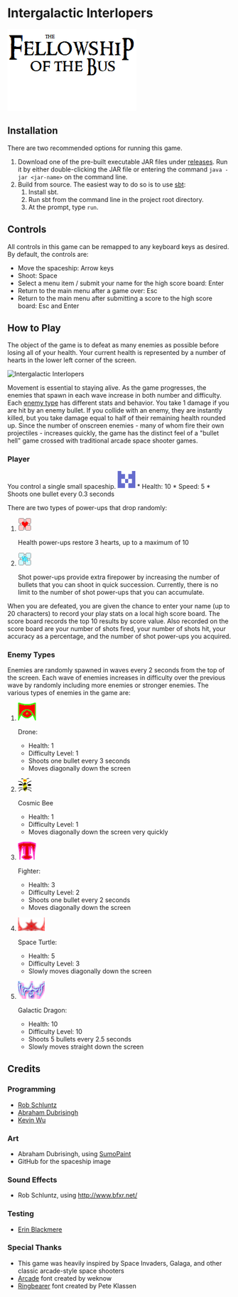 # Intergalactic Interlopers

![Fellowship of the Bus][logo]

## Installation
There are two recommended options for running this game.

1. Download one of the pre-built executable JAR files under [releases]. Run it by either double-clicking the JAR file or entering the command `java -jar <jar-name>` on the command line.
2. Build from source. The easiest way to do so is to use [sbt]:
    1. Install sbt.
    2. Run sbt from the command line in the project root directory.
    3. At the prompt, type `run`.

## Controls
All controls in this game can be remapped to any keyboard keys as desired. By default, the controls are:

* Move the spaceship: Arrow keys
* Shoot: Space
* Select a menu item / submit your name for the high score board: Enter
* Return to the main menu after a game over: Esc
* Return to the main menu after submitting a score to the high score board: Esc and Enter

## How to Play
The object of the game is to defeat as many enemies as possible before losing all of your health. Your current health is represented by a number of hearts in the lower left corner of the screen.

![Intergalactic Interlopers][screenshot]

Movement is essential to staying alive. As the game progresses, the enemies that spawn in each wave increase in both number and difficulty. Each [enemy type](#enemy-types) has different stats and behavior. You take 1 damage if you are hit by an enemy bullet. If you collide with an enemy, they are instantly killed, but you take damage equal to half of their remaining health rounded up. Since the number of onscreen enemies - many of whom fire their own projectiles - increases quickly, the game has the distinct feel of a "bullet hell" game crossed with traditional arcade space shooter games.

### Player

You control a single small spaceship.
![Player][ship]
    * Health: 10
    * Speed: 5
    * Shoots one bullet every 0.3 seconds

There are two types of power-ups that drop randomly:

1. ![Health Power-up][health] <p> Health power-ups restore 3 hearts, up to a maximum of 10
2. ![Shot Power-up][shot] <p> Shot power-ups provide extra firepower by increasing the number of bullets that you can shoot in quick succession. Currently, there is no limit to the number of shot power-ups that you can accumulate.

When you are defeated, you are given the chance to enter your name (up to 20 characters) to record your play stats on a local high score board. The score board records the top 10 results by score value. Also recorded on the score board are your number of shots fired, your number of shots hit, your accuracy as a percentage, and the number of shot power-ups you acquired.

### <a name="enemy-types"></a>Enemy Types

Enemies are randomly spawned in waves every 2 seconds from the top of the screen. Each wave of enemies increases in difficulty over the previous wave by randomly including more enemies or stronger enemies. The various types of enemies in the game are:

1. ![Drone][drone]<p> Drone:
    * Health: 1
    * Difficulty Level: 1
    * Shoots one bullet every 3 seconds
    * Moves diagonally down the screen

2. ![Comic Bee][cosmic bee]<p> Cosmic Bee
    * Health: 1
    * Difficulty Level: 1
    * Moves diagonally down the screen very quickly

3. ![Fighter][fighter]<p> Fighter:
    * Health: 3
    * Difficulty Level: 2
    * Shoots one bullet every 2 seconds
    * Moves diagonally down the screen

4. ![Space Turtle][space turtle]<p> Space Turtle:
    * Health: 5
    * Difficulty Level: 3
    * Slowly moves diagonally down the screen

5. ![Galactic Dragon][galactic dragon]<p> Galactic Dragon:
    * Health: 10
    * Difficulty Level: 10
    * Shoots 5 bullets every 2.5 seconds
    * Slowly moves straight down the screen

## Credits

### Programming
* [Rob Schluntz]
* [Abraham Dubrisingh]
* [Kevin Wu]

### Art
* Abraham Dubrisingh, using [SumoPaint](https://www.sumopaint.com/)
* GitHub for the spaceship image

### Sound Effects
* Rob Schluntz, using http://www.bfxr.net/

### Testing
* [Erin Blackmere]

### Special Thanks
* This game was heavily inspired by Space Invaders, Galaga, and other classic arcade-style space shooters
* [Arcade](http://www.fontspace.com/weknow/arcade) font created by weknow
* [Ringbearer](http://www.fontspace.com/pete-klassen/ringbearer) font created by Pete Klassen

[Rob Schluntz]: https://github.com/saitou1024
[Abraham Dubrisingh]: https://github.com/Greatrabe
[Kevin Wu]: https://github.com/smashkevin
[Erin Blackmere]: https://github.com/erin2kb

[screenshot]: http://fellowship-of-the-bus.github.io/SpaceInvadersCoop/images/screenshot.png
[logo]: src/main/resources/img/FotB-Logo.png
[releases]: ../../releases
[sbt]: http://www.scala-sbt.org/

[health]: src/main/resources/img/PowerHP.png
[shot]: src/main/resources/img/PowerShots.png

[cosmic bee]: src/main/resources/img/CosmicBee.png
[drone]: src/main/resources/img/Drone.png
[fighter]: src/main/resources/img/Fighter.png
[galactic dragon]: src/main/resources/img/GalacticDragon.png
[space turtle]: src/main/resources/img/SpaceTurtle.png

[ship]: src/main/resources/img/PlayerR.png
